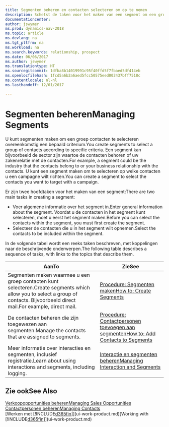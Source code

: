 ```yaml
---
title: Segmenten beheren en contacten selecteren om op te nemen
description: Schetst de taken voor het maken van een segment om een groep contacten op basis van specifieke criteria te selecteren, bijvoorbeeld, contacten in een bepaalde branche waarop u zich wilt richten.
documentationcenter: 
author: jswymer
ms.prod: dynamics-nav-2018
ms.topic: article
ms.devlang: na
ms.tgt_pltfrm: na
ms.workload: na
ms.search.keywords: relationship, prospect
ms.date: 06/06/2017
ms.author: jswymer
ms.translationtype: HT
ms.sourcegitcommit: 1dfba8b14019991c95f40ffd5f7fbaed5df414eb
ms.openlocfilehash: 1fcd5a6b2a6aed5fcc50575eed002437bff7518c
ms.contentlocale: nl-nl
ms.lasthandoff: 12/01/2017

---
```

# <a name="managing-segments"></a><span data-ttu-id="d8c2b-103">Segmenten beheren</span><span class="sxs-lookup"><span data-stu-id="d8c2b-103">Managing Segments</span></span>
<span data-ttu-id="d8c2b-104">U kunt segmenten maken om een groep contacten te selecteren overeenkomstig een bepaald criterium.</span><span class="sxs-lookup"><span data-stu-id="d8c2b-104">You create segments to select a group of contacts according to specific criteria.</span></span> <span data-ttu-id="d8c2b-105">Een segment kan bijvoorbeeld de sector zijn waartoe de contacten behoren of uw zakenrelatie met de contacten.</span><span class="sxs-lookup"><span data-stu-id="d8c2b-105">For example, a segment could be the industry that the contacts belong to or your business relationship with the contacts.</span></span> <span data-ttu-id="d8c2b-106">U kunt een segment maken om te selecteren op welke contacten u een campagne wilt richten.</span><span class="sxs-lookup"><span data-stu-id="d8c2b-106">You can create a segment to select the contacts you want to target with a campaign.</span></span>

<span data-ttu-id="d8c2b-107">Er zijn twee hoofdtaken voor het maken van een segment:</span><span class="sxs-lookup"><span data-stu-id="d8c2b-107">There are two main tasks in creating a segment:</span></span>

* <span data-ttu-id="d8c2b-108">Voer algemene informatie over het segment in.</span><span class="sxs-lookup"><span data-stu-id="d8c2b-108">Enter general information about the segment.</span></span> <span data-ttu-id="d8c2b-109">Voordat u de contacten in het segment kunt selecteren, moet u eerst het segment maken.</span><span class="sxs-lookup"><span data-stu-id="d8c2b-109">Before you can select the contacts within the segment, you must first create the segment.</span></span>
* <span data-ttu-id="d8c2b-110">Selecteer de contacten die u in het segment wilt opnemen.</span><span class="sxs-lookup"><span data-stu-id="d8c2b-110">Select the contacts to be included within the segment.</span></span>

<span data-ttu-id="d8c2b-111">In de volgende tabel wordt een reeks taken beschreven, met koppelingen naar de beschrijvende onderwerpen.</span><span class="sxs-lookup"><span data-stu-id="d8c2b-111">The following table describes a sequence of tasks, with links to the topics that describe them.</span></span> 

| <span data-ttu-id="d8c2b-112">Aan</span><span class="sxs-lookup"><span data-stu-id="d8c2b-112">To</span></span> | <span data-ttu-id="d8c2b-113">Zie</span><span class="sxs-lookup"><span data-stu-id="d8c2b-113">See</span></span> |
| --- | --- |
| <span data-ttu-id="d8c2b-114">Segmenten maken waarmee u een groep contacten kunt selecteren.</span><span class="sxs-lookup"><span data-stu-id="d8c2b-114">Create segments which allow you to select a group of contacts.</span></span> <span data-ttu-id="d8c2b-115">Bijvoorbeeld direct mail.</span><span class="sxs-lookup"><span data-stu-id="d8c2b-115">For example, direct mail.</span></span> |[<span data-ttu-id="d8c2b-116">Procedure: Segmenten maken</span><span class="sxs-lookup"><span data-stu-id="d8c2b-116">How to: Create Segments</span></span>](marketing-how-create-segment.md) |
| <span data-ttu-id="d8c2b-117">De contacten beheren die zijn toegewezen aan segmenten.</span><span class="sxs-lookup"><span data-stu-id="d8c2b-117">Manage the contacts that are assigned to segments.</span></span> |[<span data-ttu-id="d8c2b-118">Procedure: Contactpersonen toevoegen aan segmenten</span><span class="sxs-lookup"><span data-stu-id="d8c2b-118">How to: Add Contacts to Segments</span></span>](marketing-add-contact-segment.md) |
| <span data-ttu-id="d8c2b-119">Meer informatie over interacties en segmenten, inclusief registratie.</span><span class="sxs-lookup"><span data-stu-id="d8c2b-119">Learn about using interactions and segments, including logging.</span></span> |[<span data-ttu-id="d8c2b-120">Interactie en segmenten beheren</span><span class="sxs-lookup"><span data-stu-id="d8c2b-120">Managing Interaction and Segments</span></span>](marketing-interaction-segments.md) |

## <a name="see-also"></a><span data-ttu-id="d8c2b-121">Zie ook</span><span class="sxs-lookup"><span data-stu-id="d8c2b-121">See Also</span></span>
[<span data-ttu-id="d8c2b-122">Verkoopopportunities beheren</span><span class="sxs-lookup"><span data-stu-id="d8c2b-122">Managing Sales Opportunities</span></span>](marketing-manage-sales-opportunities.md)  
[<span data-ttu-id="d8c2b-123">Contactpersonen beheren</span><span class="sxs-lookup"><span data-stu-id="d8c2b-123">Managing Contacts</span></span>](marketing-contacts.md)  
<span data-ttu-id="d8c2b-124">[Werken met [!INCLUDE[d365fin](includes/d365fin_md.md)]](ui-work-product.md)</span><span class="sxs-lookup"><span data-stu-id="d8c2b-124">[Working with [!INCLUDE[d365fin](includes/d365fin_md.md)]](ui-work-product.md)</span></span>

